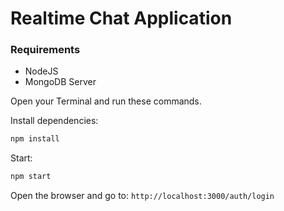 # Realtime Chat Application

### Requirements

- NodeJS
- MongoDB Server

Open your Terminal and run these commands.

Install dependencies:

```cmd
npm install
```

Start:

```cmd
npm start
```

Open the browser and go to: `http://localhost:3000/auth/login`
